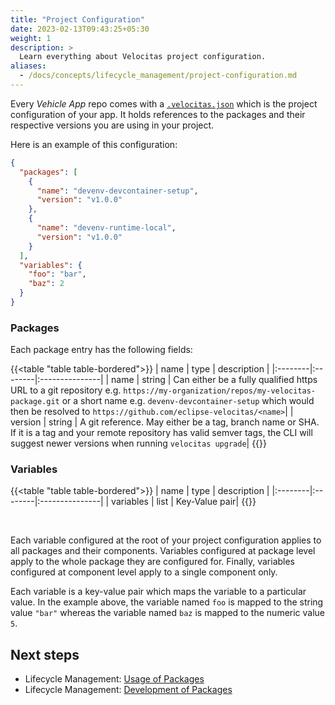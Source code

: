 ```yaml
---
title: "Project Configuration"
date: 2023-02-13T09:43:25+05:30
weight: 1
description: >
  Learn everything about Velocitas project configuration.
aliases:
  - /docs/concepts/lifecycle_management/project-configuration.md
---
```


Every _Vehicle App_ repo comes with a [`.velocitas.json`](https://github.com/eclipse-velocitas/vehicle-app-python-template/blob/main/.velocitas.json) which is the project configuration of your app. It holds references to the packages and their respective versions you are using in your project.

Here is an example of this configuration:

```json
{
  "packages": [
    {
      "name": "devenv-devcontainer-setup",
      "version": "v1.0.0"
    },
    {
      "name": "devenv-runtime-local",
      "version": "v1.0.0"
    }
  ],
  "variables": {
    "foo": "bar",
    "baz": 2
  }
}
```

### Packages

Each package entry has the following fields:

{{<table "table table-bordered">}}
| name | type | description |
|:--------|:--------|:---------------|
| name | string | Can either be a fully qualified https URL to a git repository e.g. `https://my-organization/repos/my-velocitas-package.git` or a short name e.g. `devenv-devcontainer-setup` which would then be resolved to `https://github.com/eclipse-velocitas/<name>`|
| version | string | A git reference. May either be a tag, branch name or SHA. If it is a tag and your remote repository has valid semver tags, the CLI will suggest newer versions when running `velocitas upgrade`|
{{</table>}}

### Variables

{{<table "table table-bordered">}}
| name | type | description |
|:--------|:--------|:---------------|
| variables | list | Key-Value pair|
{{</table>}}

</br>

Each variable configured at the root of your project configuration applies to all packages and their components. Variables configured at package level apply to the whole package they are configured for. Finally, variables configured at component level apply to a single component only.

Each variable is a key-value pair which maps the variable to a particular value. In the example above, the variable named `foo` is mapped to the string value `"bar"` whereas the variable named `baz` is mapped to the numeric value `5`.

## Next steps

- Lifecycle Management: [Usage of Packages](/docs/concepts/lifecycle_management/packages/usage/)
- Lifecycle Management: [Development of Packages](/docs/concepts/lifecycle_management/packages/development/)
